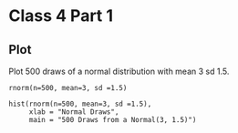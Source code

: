 # Class 4 Part 1 
## Plot
Plot 500 draws of a normal distribution with mean 3 sd 1.5. 
```
rnorm(n=500, mean=3, sd =1.5)

hist(rnorm(n=500, mean=3, sd =1.5), 
     xlab = "Normal Draws", 
     main = "500 Draws from a Normal(3, 1.5)")
```
